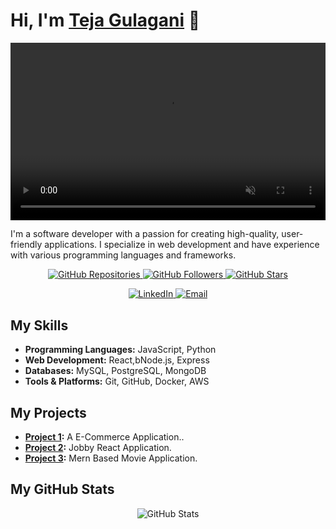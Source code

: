 # Hi, I'm [Teja Gulagani](https://github.com/tejababu846) 👋
<div style="position: relative; width: 100%; height: 0; padding-bottom: 56.25%;">
  <video autoplay loop muted playsinline style="position: absolute; width: 100%; height: 100%; object-fit: cover;">
    <source src="https://videos.pexels.com/video-files/1409899/1409899-sd_640_360_25fps.mp4" type="video/mp4">
    Your browser does not support the video tag.
  </video>
</div>







I'm a software developer with a passion for creating high-quality, user-friendly applications. I specialize in web development and have experience with various programming languages and frameworks.

<p align="center">
  <a href="https://github.com/tejababu846?tab=repositories">
    <img alt="GitHub Repositories" src="https://img.shields.io/badge/Repositories-70+-blue?style=for-the-badge&logo=github&logoColor=white" />
  </a>
  <a href="https://github.com/tejababu846?tab=followers">
    <img alt="GitHub Followers" src="https://img.shields.io/github/followers/tejababu846?label=Followers&style=for-the-badge&logo=github&logoColor=white" />
  </a>
  <a href="https://github.com/tejababu846?tab=stars">
    <img alt="GitHub Stars" src="https://img.shields.io/github/stars/tejababu846?label=Stars&style=for-the-badge&logo=github&logoColor=white" />
  </a>
</p>

<p align="center">
  <a href="https://www.linkedin.com/in/teja-gulagani-0a1338274/">
    <img alt="LinkedIn" src="https://img.shields.io/badge/LinkedIn-Connect-blue?style=for-the-badge&logo=linkedin&logoColor=white" />
  </a>
  <a href="mailto:tejababu08@gmail.com">
    <img alt="Email" src="https://img.shields.io/badge/Email-Contact-blue?style=for-the-badge&logo=gmail&logoColor=white" />
  </a>
</p>

## My Skills

- **Programming Languages:** JavaScript, Python
- **Web Development:** React,bNode.js, Express
- **Databases:** MySQL, PostgreSQL, MongoDB
- **Tools & Platforms:** Git, GitHub, Docker, AWS

## My Projects

- **[Project 1](https://github.com/tejababu846/E-Commerce-Next-Level):** A E-Commerce Application..
- **[Project 2](https://github.com/tejababu846/Jobby-App):** Jobby React Application.
- **[Project 3](https://github.com/tejababu846/Movie-App):** Mern Based Movie Application.

## My GitHub Stats

<p align="center">
  <img alt="GitHub Stats" src="https://github-readme-stats.vercel.app/api?username=tejababu846&show_icons=true&theme=tokyonight&custom_title=Total%20Stars%20Earned%20%F0%9F%8C%9F%21k" />
</p>

